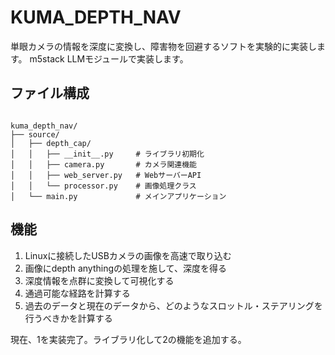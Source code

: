 # KUMA_DEPTH_NAV

単眼カメラの情報を深度に変換し、障害物を回避するソフトを実験的に実装します。
m5stack LLMモジュールで実装します。

## ファイル構成

```

kuma_depth_nav/
├── source/
│   ├── depth_cap/
│   │   ├── __init__.py     # ライブラリ初期化
│   │   ├── camera.py       # カメラ関連機能
│   │   ├── web_server.py   # WebサーバーAPI
│   │   └── processor.py    # 画像処理クラス
│   └── main.py             # メインアプリケーション

```

## 機能

1. Linuxに接続したUSBカメラの画像を高速で取り込む
2. 画像にdepth anythingの処理を施して、深度を得る
3. 深度情報を点群に変換して可視化する
4. 通過可能な経路を計算する
5. 過去のデータと現在のデータから、どのようなスロットル・ステアリングを行うべきかを計算する

現在、1を実装完了。ライブラリ化して2の機能を追加する。

